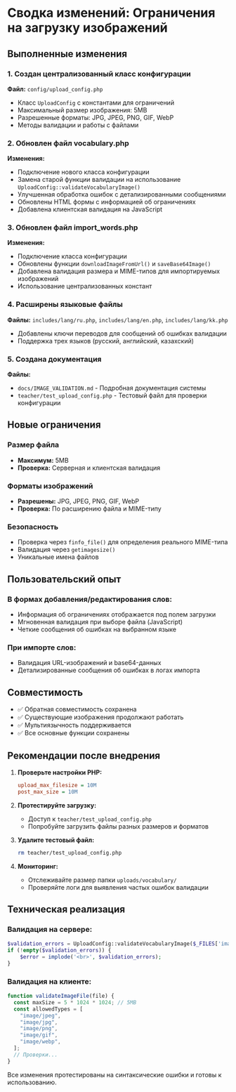 # Сводка изменений: Ограничения на загрузку изображений

## Выполненные изменения

### 1. Создан централизованный класс конфигурации

**Файл:** `config/upload_config.php`

- Класс `UploadConfig` с константами для ограничений
- Максимальный размер изображения: 5MB
- Разрешенные форматы: JPG, JPEG, PNG, GIF, WebP
- Методы валидации и работы с файлами

### 2. Обновлен файл vocabulary.php

**Изменения:**

- Подключение нового класса конфигурации
- Замена старой функции валидации на использование `UploadConfig::validateVocabularyImage()`
- Улучшенная обработка ошибок с детализированными сообщениями
- Обновлены HTML формы с информацией об ограничениях
- Добавлена клиентская валидация на JavaScript

### 3. Обновлен файл import_words.php

**Изменения:**

- Подключение класса конфигурации
- Обновлены функции `downloadImageFromUrl()` и `saveBase64Image()`
- Добавлена валидация размера и MIME-типов для импортируемых изображений
- Использование централизованных констант

### 4. Расширены языковые файлы

**Файлы:** `includes/lang/ru.php`, `includes/lang/en.php`, `includes/lang/kk.php`

- Добавлены ключи переводов для сообщений об ошибках валидации
- Поддержка трех языков (русский, английский, казахский)

### 5. Создана документация

**Файлы:**

- `docs/IMAGE_VALIDATION.md` - Подробная документация системы
- `teacher/test_upload_config.php` - Тестовый файл для проверки конфигурации

## Новые ограничения

### Размер файла

- **Максимум:** 5MB
- **Проверка:** Серверная и клиентская валидация

### Форматы изображений

- **Разрешены:** JPG, JPEG, PNG, GIF, WebP
- **Проверка:** По расширению файла и MIME-типу

### Безопасность

- Проверка через `finfo_file()` для определения реального MIME-типа
- Валидация через `getimagesize()`
- Уникальные имена файлов

## Пользовательский опыт

### В формах добавления/редактирования слов:

- Информация об ограничениях отображается под полем загрузки
- Мгновенная валидация при выборе файла (JavaScript)
- Четкие сообщения об ошибках на выбранном языке

### При импорте слов:

- Валидация URL-изображений и base64-данных
- Детализированные сообщения об ошибках в логах импорта

## Совместимость

- ✅ Обратная совместимость сохранена
- ✅ Существующие изображения продолжают работать
- ✅ Мультиязычность поддерживается
- ✅ Все основные функции сохранены

## Рекомендации после внедрения

1. **Проверьте настройки PHP:**

   ```ini
   upload_max_filesize = 10M
   post_max_size = 10M
   ```

2. **Протестируйте загрузку:**

   - Доступ к `teacher/test_upload_config.php`
   - Попробуйте загрузить файлы разных размеров и форматов

3. **Удалите тестовый файл:**

   ```bash
   rm teacher/test_upload_config.php
   ```

4. **Мониторинг:**
   - Отслеживайте размер папки `uploads/vocabulary/`
   - Проверяйте логи для выявления частых ошибок валидации

## Техническая реализация

### Валидация на сервере:

```php
$validation_errors = UploadConfig::validateVocabularyImage($_FILES['image']);
if (!empty($validation_errors)) {
    $error = implode('<br>', $validation_errors);
}
```

### Валидация на клиенте:

```javascript
function validateImageFile(file) {
  const maxSize = 5 * 1024 * 1024; // 5MB
  const allowedTypes = [
    "image/jpeg",
    "image/jpg",
    "image/png",
    "image/gif",
    "image/webp",
  ];
  // Проверки...
}
```

Все изменения протестированы на синтаксические ошибки и готовы к использованию.

